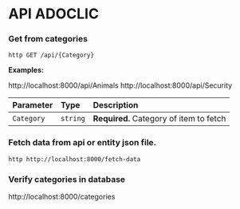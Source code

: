 
# API ADOCLIC

### Get from categories

``http
  GET /api/{Category}  
``

**Examples:**

http://localhost:8000/api/Animals
http://localhost:8000/api/Security


| Parameter | Type     | Description                |
| :-------- | :------- | :------------------------- |
| `Category` | `string` | **Required.** Category of item to fetch |

### Fetch data from api or entity json file.

``http
  http://localhost:8000/fetch-data
``


### Verify categories in database
http://localhost:8000/categories





